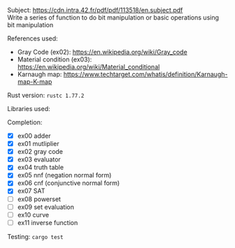 Subject: https://cdn.intra.42.fr/pdf/pdf/113518/en.subject.pdf \
Write a series of function to do bit manipulation or basic operations using bit manipulation

References used:
- Gray Code (ex02): https://en.wikipedia.org/wiki/Gray_code
- Material condition (ex03): https://en.wikipedia.org/wiki/Material_conditional
- Karnaugh map: https://www.techtarget.com/whatis/definition/Karnaugh-map-K-map

Rust version: `rustc 1.77.2`

Libraries used:

Completion:
- [x] ex00 adder
- [x] ex01 mutliplier
- [x] ex02 gray code
- [x] ex03 evaluator
- [x] ex04 truth table
- [x] ex05 nnf (negation normal form)
- [x] ex06 cnf (conjunctive normal form)
- [x] ex07 SAT
- [ ] ex08 powerset
- [ ] ex09 set evaluation
- [ ] ex10 curve
- [ ] ex11 inverse function

Testing:
`cargo test`